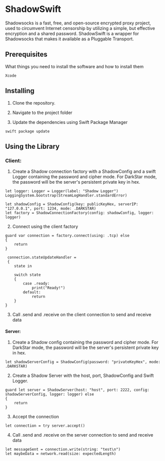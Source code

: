 # ShadowSwift

Shadowsocks is a fast, free, and open-source encrypted proxy project, used to circumvent Internet censorship by utilizing a simple, but effective encryption and a shared password. ShadowSwift is a wrapper for Shadowsocks that makes it available as a Pluggable Transport. 

## Prerequisites

What things you need to install the software and how to install them

```
Xcode
```

## Installing

1. Clone the repository.

2. Navigate to the project folder

3. Update the dependencies using Swift Package Manager
```
swift package update
```

## Using the Library

### Client:
1. Create a Shadow connection factory with a ShadowConfig and a swift Logger containing the password and cipher mode.  For DarkStar mode, the password will be the server's persistent private key in hex.
```
let logger: Logger = Logger(label: "Shadow Logger")
LoggingSystem.bootstrap(StreamLogHandler.standardError)

let shadowConfig = ShadowConfig(key: publicKeyHex, serverIP: "127.0.0.1", port: 1234, mode: .DARKSTAR)
let factory = ShadowConnectionFactory(config: shadowConfig, logger: logger)
```

2. Connect using the client factory
```
guard var connection = factory.connect(using: .tcp) else 
{
    return
}

 connection.stateUpdateHandler = 
 {
    state in

    switch state
    {
        case .ready:
            print("Ready!")
        default:
            return
    }
}
```

3. Call .send and .receive on the client connection to send and receive data

#### Server:
1. Create a Shadow config containing the password and cipher mode. For DarkStar mode, the password will be the server's persistent private key in hex.
```
let shadowServerConfig = ShadowConfig(password: "privateKeyHex", mode: .DARKSTAR)
```
2. Create a Shadow Server with the host, port, ShadowConfig and Swift Logger. 
```
guard let server = ShadowServer(host: "host", port: 2222, config: shadowServerConfig, logger: logger) else                
{
    return
}
```

3. Accept the connection
```
let connection = try server.accept()
```

4. Call .send and .receive on the server connection to send and receive data
```
let messageSent = connection.write(string: "test\n")
let maybeData = network.read(size: expectedLength)
```
